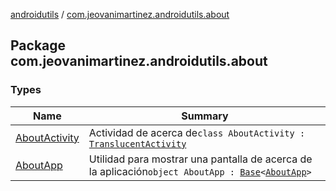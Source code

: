 [androidutils](../index.md) / [com.jeovanimartinez.androidutils.about](./index.md)

## Package com.jeovanimartinez.androidutils.about

### Types

| Name | Summary |
|---|---|
| [AboutActivity](-about-activity/index.md) | Actividad de acerca de`class AboutActivity : `[`TranslucentActivity`](../com.jeovanimartinez.androidutils.themes.translucent/-translucent-activity/index.md) |
| [AboutApp](-about-app/index.md) | Utilidad para mostrar una pantalla de acerca de la aplicación`object AboutApp : `[`Base`](../com.jeovanimartinez.androidutils/-base/index.md)`<`[`AboutApp`](-about-app/index.md)`>` |
